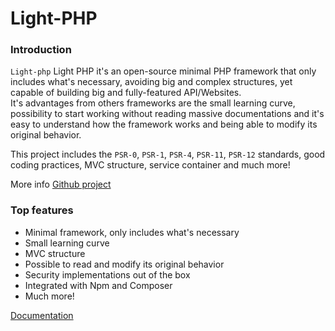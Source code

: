 # Light-PHP

### Introduction

`Light-php` Light PHP it's an open-source minimal PHP framework that only includes what's necessary, avoiding big and complex structures, yet capable of building big and fully-featured API/Websites.  
It's advantages from others frameworks are the small learning curve, possibility to start working without reading massive documentations and it's easy to understand how the framework works and being able to modify its original behavior.  

This project includes the `PSR-0`, `PSR-1`, `PSR-4`, `PSR-11`, `PSR-12` standards, good coding practices, MVC structure, service container and much more!

More info  [Github project](https://github.com/bakeiro/Light-PHP/)

### Top features

- Minimal framework, only includes what's necessary
- Small learning curve
- MVC structure
- Possible to read and modify its original behavior
- Security implementations out of the box
- Integrated with Npm and Composer
- Much more!

[Documentation](./overview/Overview.html) 